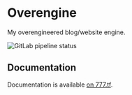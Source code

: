 # Overengine

My overengineered blog/website engine.

![GitLab pipeline status](https://g.j4.lc/general-stuff/overengine/badges/beep/pipeline.svg)

## Documentation

Documentation is available [on 777.tf](https://777.tf/wiki/documentation/overengine).
